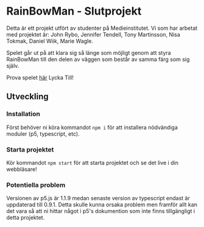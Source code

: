 # RainBowMan - Slutprojekt
Detta är ett projekt utfört av studenter på Medieinstitutet. Vi som har arbetat med projektet är:
John Rybo, Jennifer Tendell, Tony Martinsson, Nisa Tokmak, Daniel Wiik, Marie Wagle.

Spelet går ut på att klara sig så länge som möjligt genom att styra RainBowMan till den delen av väggen som består av samma färg som sig själv. 

Prova spelet [här](https://rainbowman.netlify.app/)
Lycka Till!



## Utveckling
### Installation
Först behöver ni köra kommandot `npm i` för att installera nödvändiga moduler (p5, typescript, etc).

### Starta projektet
Kör kommandot `npm start` för att starta projektet och se det live i din webbläsare!


### Potentiella problem
Versionen av p5.js är 1.1.9 medan senaste version av typescript endast är uppdaterad till 0.9.1. Detta skulle kunna orsaka problem men framför allt kan det vara så att ni hittar något i p5's dokumention som inte finns tillgängligt i detta projektet.
